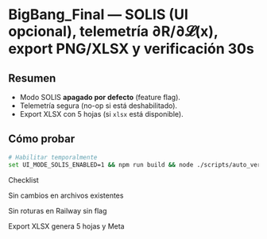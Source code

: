 # BigBang_Final — SOLIS (UI opcional), telemetría ∂R/∂𝓛(x), export PNG/XLSX y verificación 30s

## Resumen
- Modo SOLIS **apagado por defecto** (feature flag).
- Telemetría segura (no-op si está deshabilitado).
- Export XLSX con 5 hojas (si `xlsx` está disponible).

## Cómo probar
```bash
# Habilitar temporalmente
set UI_MODE_SOLIS_ENABLED=1 && npm run build && node ./scripts/auto_verify_export.js
```

Checklist

 Sin cambios en archivos existentes

 Sin roturas en Railway sin flag

 Export XLSX genera 5 hojas y Meta
